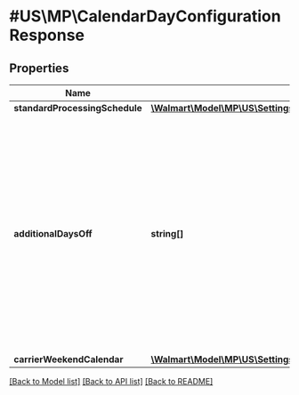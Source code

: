# #US\MP\CalendarDayConfigurationResponse

## Properties

Name | Type | Description | Notes
------------ | ------------- | ------------- | -------------
**standardProcessingSchedule** | [**\Walmart\Model\MP\US\Settings\GetAllFulfillmentCenters200ResponseInnerCalendarDayConfigurationStandardProcessingSchedule**](GetAllFulfillmentCenters200ResponseInnerCalendarDayConfigurationStandardProcessingSchedule.md) |  | [optional]
**additionalDaysOff** | **string[]** | List of additional days on which the fulfillment center is closed. If there are no additional off days, then this list will be empty. Format for Date is ISO 8601. For example: '2021-07-16'(yyyy-MM-dd) | [optional]
**carrierWeekendCalendar** | [**\Walmart\Model\MP\US\Settings\GetAllFulfillmentCenters200ResponseInnerCalendarDayConfigurationCarrierWeekendCalendar**](GetAllFulfillmentCenters200ResponseInnerCalendarDayConfigurationCarrierWeekendCalendar.md) |  | [optional]


[[Back to Model list]](../) [[Back to API list]](../../Api/US/MP) [[Back to README]](../../README.md)
